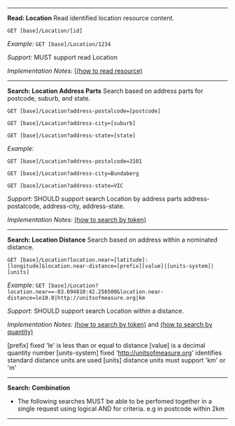 
-----------
**Read: Location**
Read identified location resource content.

`GET [base]/Location/[id]`

*Example:*  `GET [base]/Location/1234`

*Support:* MUST support read Location

*Implementation Notes:*  [[(how to read resource)]

-----------

**Search: Location Address Parts**
Search based on address parts for postcode, suburb, and state.

`GET [base]/Location?address-postalcode=[postcode]`

`GET [base]/Location?address-city=[suburb]`

`GET [base]/Location?address-state=[state]`

*Example:* 

`GET [base]/Location?address-postalcode=3101`

`GET [base]/Location?address-city=Bundaberg`

`GET [base]/Location?address-state=VIC`

*Support:* SHOULD support search Location by address parts address-postalcode, address-city, address-state.

*Implementation Notes:* 
[(how to search by token)]

-----------
**Search: Location Distance**
Search based on address within a nominated distance.

`GET [base]/Location?location.near=[latitude]:[longitude]&location.near-distance=[prefix][value]|[units-system]|[units]`

*Example:* `GET [base]/Location?location.near==-83.694810:42.256500&location.near-distance=le10.0|http://unitsofmeasure.org|km`

*Support:* SHOULD support search Location within a distance.

*Implementation Notes:* 
[(how to search by token)] and [(how to search by quantity)]

[prefix] fixed 'le' is less than or equal to distance
[value] is a decimal quantity number
[units-system] fixed 'http://unitsofmeasure.org' identifies standard distance units are used
[units] distance units must support 'km' or 'm'

-----------
**Search: Combination**

* The following searches MUST be able to be perfomed together in a single request using logical AND for criteria. e.g in postcode within 2km

-----------

 [(how to search by reference)]: http://hl7.org/fhir/search.html#reference
 [(how to search by token)]: http://hl7.org/fhir/search.html#token
 [(how to search by date)]: http://hl7.org/fhir/search.html#date
 [(how to search by string)]: http://hl7.org/fhir/search.html#string
 [(how to search by quantity)]: http://hl7.org/fhir/search.html#quantity
 [(how to read resource)]: http://hl7.org/fhir/http.html#read
